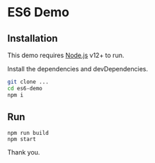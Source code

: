 # ES6 Demo

## Installation

This demo requires [Node.js](https://nodejs.org/) v12+ to run.

Install the dependencies and devDependencies.

```sh
git clone ...
cd es6-demo
npm i
```

## Run

```npm
npm run build
npm start
```

Thank you.
